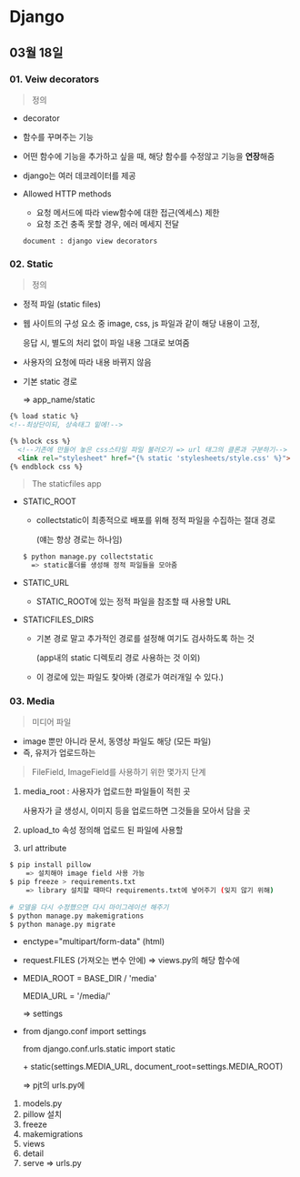 # Django

## 03월 18일

### 01. Veiw decorators

> 정의

-  decorator
  - 함수를 꾸며주는 기능
  - 어떤 함수에 기능을 추가하고 싶을 때, 해당 함수를 수정않고 기능을 **연장**해줌
  - django는 여러 데코레이터를 제공

- Allowed HTTP methods

  - 요청 메서드에 따라 view함수에 대한 접근(엑세스) 제한
  - 요청 조건 충족 못할 경우, 에러 메세지 전달

  `document : django view decorators`



### 02. Static

> 정의

- 정적 파일 (static files)

- 웹 사이트의 구성 요소 중 image, css, js 파일과 같이 해당 내용이 고정,

  응답 시, 별도의 처리 없이 파일 내용 그대로 보여줌

- 사용자의 요청에 따라 내용 바뀌지 않음

- 기본 static 경로

  => app_name/static

```html
{% load static %}
<!--최상단이되, 상속태그 밑에!-->

{% block css %}
  <!--기존에 만들어 놓은 css스타일 파일 불러오기 => url 태그의 클론과 구분하기-->
  <link rel="stylesheet" href="{% static 'stylesheets/style.css' %}">
{% endblock css %}
```



> The staticfiles app

- STATIC_ROOT

  - collectstatic이 최종적으로 배포를 위해 정적 파일을 수집하는 절대 경로

    (얘는 항상 경로는 하나임)

  ```bash
  $ python manage.py collectstatic
  	=> static폴더를 생성해 정적 파일들을 모아줌 
  ```

- STATIC_URL

  - STATIC_ROOT에 있는 정적 파일을 참조할 때 사용할 URL

- STATICFILES_DIRS

  - 기본 경로 말고 추가적인 경로를 설정해 여기도 검사하도록 하는 것

    (app내의 static 디렉토리 경로 사용하는 것 이외)

  - 이 경로에 있는 파일도 찾아봐 (경로가 여러개일 수 있다.)



### 03. Media

> 미디어 파일

- image 뿐만 아니라 문서, 동영상 파일도 해당 (모든 파일)
- 즉, 유저가 업로드하는



> FileField, ImageField를 사용하기 위한 몇가지 단계

1. media_root : 사용자가 업로드한 파일들이 적힌 곳

   사용자가 글 생성시, 이미지 등을 업로드하면 그것들을 모아서 담을 곳

2. upload_to 속성 정의해 업로드 된 파일에 사용할

3. url attribute

``` bash
$ pip install pillow
	=> 설치해야 image field 사용 가능
$ pip freeze > requirements.txt
	=> library 설치할 때마다 requirements.txt에 넣어주기 (잊지 않기 위해)
	
# 모델을 다시 수정했으면 다시 마이그레이션 해주기
$ python manage.py makemigrations
$ python manage.py migrate
```

- enctype="multipart/form-data" (html)

- request.FILES (가져오는 변수 안에) => views.py의 해당 함수에

- MEDIA_ROOT = BASE_DIR / 'media'

  MEDIA_URL = '/media/'

  => settings

- from django.conf import settings 

  from django.conf.urls.static import static 

  \+ static(settings.MEDIA_URL, document_root=settings.MEDIA_ROOT)

  => pjt의 urls.py에



1. models.py 
2. pillow 설치
3. freeze
4. makemigrations
5. views
6. detail
7. serve => urls.py